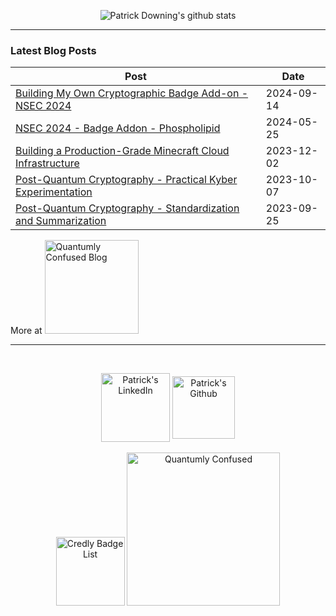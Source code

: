 <p align="center">
  <img src="https://github-readme-stats.vercel.app/api?username=padraignix&show_icons=true&hide_border=false&theme=tokyonight&show=reviews,prs_merged&hide=contribs" alt="Patrick Downing's github stats" />
</p>

<hr>

### Latest Blog Posts

<!-- blog starts -->
| Post | Date |
| --------------------------------------- | -------------- |
| [Building My Own Cryptographic Badge Add-on - NSEC 2024](https://padraignix.github.io/ctf/2024/09/14/cryptographic-coprocessor-build/) | 2024-09-14 |
| [NSEC 2024 - Badge Addon - Phospholipid](https://padraignix.github.io/ctf/2024/05/25/nsec2024-badgelife-addon/) | 2024-05-25 |
| [Building a Production-Grade Minecraft Cloud Infrastructure](https://padraignix.github.io/trench-talk/2023/12/02/mc-cloud-infrastructure/) | 2023-12-02 |
| [Post-Quantum Cryptography - Practical Kyber Experimentation](https://padraignix.github.io/quantum-computing/2023/10/07/pqc-experimental-implementation/) | 2023-10-07 |
| [Post-Quantum Cryptography - Standardization and Summarization](https://padraignix.github.io/quantum-computing/2023/09/25/post-quantum-crypto/) | 2023-09-25 |
<!-- blog ends -->

More at <a href="https://blog.quantumlyconfused.com"><img alt="Quantumly Confused Blog" width="150px" src="https://img.shields.io/badge/blog-Quantumly_confused-blue"/></a>

<hr>

<!-- creds starts -->
<!-- should add certs here? -->
<!-- creds ends -->

<br>

<p align="center">
<a href="https://www.linkedin.com/in/downingpatrick" ><img align="center" alt="Patrick's LinkedIn" width="110px" src="https://img.shields.io/badge/LinkedIn-0077B5?style=for-the-badge&logo=linkedin&logoColor=white" /></a>
<a href="https://github.com/padraignix" ><img align="center" alt="Patrick's Github" width="100px" src="https://img.shields.io/badge/GitHub-100000?style=for-the-badge&logo=github&logoColor=white" /></a>
<br>
<br>
<a href="https://www.credly.com/users/patrick-downing/badges" target="_blank" rel="nofollow"><img alt="Credly Badge List" width="110px" src="https://img.shields.io/badge/certs-Credly-green"/></a>
<a href="https://quantumlyconfused.com" target="_blank" rel="nofollow"><img alt="Quantumly Confused" width="245px" src="https://img.shields.io/badge/website-Quantumly_Confused-blue" /></a>  
</p>

<!--
**padraignix/padraignix** is a ✨ _special_ ✨ repository because its `README.md` (this file) appears on your GitHub profile.

Here are some ideas to get you started:

- 🔭 I’m currently working on ...
- 🌱 I’m currently learning ...
- 👯 I’m looking to collaborate on ...
- 🤔 I’m looking for help with ...
- 💬 Ask me about ...
- 📫 How to reach me: ...
- 😄 Pronouns: ...
- ⚡ Fun fact: ...
-->
